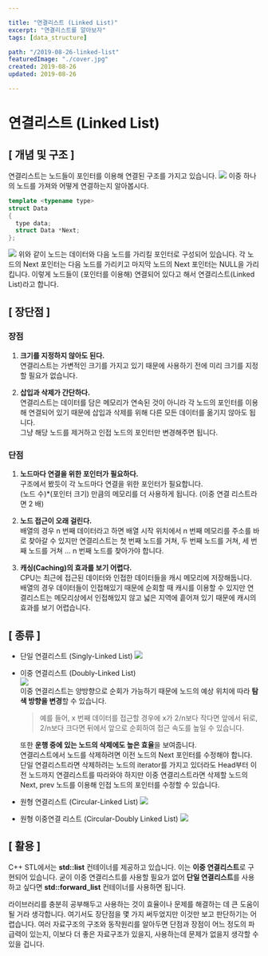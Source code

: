 ```yaml
---

title: "연결리스트 (Linked List)"
excerpt: "연결리스트를 알아보자"
tags: [data_structure]

path: "/2019-08-26-linked-list"
featuredImage: "./cover.jpg"
created: 2019-08-26
updated: 2019-08-26

---
```



# 연결리스트 (Linked List)  

## \[ 개념 및 구조 \]  
  연결리스트는 노드들이 포인터를 이용해 연결된 구조를 가지고 있습니다.
  ![]({{site.page_url}}/assets/img/sigle_linked_list.png)
  이중 하나의 노드를 가져와 어떻게 연결하는지 알아봅시다.
  ```cpp
  template <typename type>
  struct Data
  {
    type data;
    struct Data *Next;
  };
  ```
  ![]({{site.page_url}}/assets/img/single_linked_list_node.png)
  위와 같이 노드는 데이터와 다음 노드를 가리킬 포인터로 구성되어 있습니다.
  각 노드의 Next 포인터는 다음 노드를 가리키고 마지막 노드의 Next 포인터는 NULL을 가리킵니다.
  이렇게 노드들이 (포인터를 이용해) 연결되어 있다고 해서 연결리스트(Linked List)라고 합니다.
  
## \[ 장단점 \]  
### 장점  
1. **크기를 지정하지 않아도 된다.**  
  연결리스트는 가변적인 크기를 가지고 있기 때문에 사용하기 전에 미리 크기를 지정할 필요가 없습니다.
    
2. **삽입과 삭제가 간단하다.**  
  연결리스트는 데이터를 담은 메모리가 연속된 것이 아니라 각 노드의 포인터를 이용해 연결되어 있기 때문에 삽입과 삭제를 위해 다른 모든 데이터를 옮기지 않아도 됩니다.  
  그냥 해당 노드를 제거하고 인접 노드의 포인터만 변경해주면 됩니다.
    
### 단점  
1. **노드마다 연결을 위한 포인터가 필요하다.**  
  구조에서 봤듯이 각 노드마다 연결을 위한 포인터가 필요합니다.  
  (노드 수)*(포인터 크기) 만큼의 메모리를 더 사용하게 됩니다. (이중 연결 리스트라면 2 배)
    
2. **노드 접근이 오래 걸린다.**  
  배열의 경우 n 번째 데이터라고 하면 배열 시작 위치에서 n 번째 메모리를 주소를 바로 찾아갈 수 있지만 연결리스트는 첫 번째 노드를 거쳐, 두 번째 노드를 거쳐, 세 번째 노드를 거쳐 ... n 번째 노드를 찾아가야 합니다.

3. **캐싱(Caching)의 효과를 보기 어렵다.**  
  CPU는 최근에 접근된 데이터와 인접한 데이터들을 캐시 메모리에 저장해둡니다.  
  배열의 경우 데이터들이 인접해있기 때문에 순회할 때 캐시를 이용할 수 있지만 연결리스트는 메모리상에서 인접해있지 않고 넓은 지역에 흩어져 있기 때문에 캐시의 효과를 보기 어렵습니다.
  
  
## \[ 종류 \]  
* 단일 연결리스트 (Singly-Linked List)
  ![]({{site.page_url}}/assets/img/sigle_linked_list.png)
* 이중 연결리스트 (Doubly-Linked List)  
  ![]({{site.page_url}}/assets/img/doubly_linked_list.png)  
  이중 연결리스트는 양방향으로 순회가 가능하기 때문에 노드의 예상 위치에 따라 **탐색 방향을 변경**할 수 있습니다.  
  >예를 들어, x 번째 데이터를 접근할 경우에 x가 2/n보다 작다면 앞에서 뒤로, 2/n보다 크다면 뒤에서 앞으로 순회하여 접근 속도를 높일 수 있습니다.

  또한 **운행 중에 있는 노드의 삭제에도 높은 효율**을 보여줍니다.  
  연결리스트에서 노드를 삭제하려면 이전 노드의 Next 포인터를 수정해야 합니다. 단일 연결리스트라면 삭제하려는 노드의 iterator를 가지고 있더라도 Head부터 이전 노드까지 연결리스트를 따라와야 하지만 이중 연결리스트라면 삭제할 노드의 Next, prev 노드를 이용해 인접 노드의 포인터를 수정할 수 있습니다.  
    
* 원형 연결리스트 (Circular-Linked List)
  ![]({{site.page_url}}/assets/img/circular_linked_list.png)
* 원형 이중연결 리스트 (Circular-Doubly Linked List)
  ![]({{site.page_url}}/assets/img/doubly_circular_linked_list.png)

## \[ 활용 \]  
  C++ STL에서는 **std::list** 컨테이너를 제공하고 있습니다. 이는 **이중 연결리스트**로 구현되어 있습니다.
  굳이 이중 연결리스트를 사용할 필요가 없어 **단일 연결리스트**를 사용하고 싶다면 **std::forward_list** 컨테이너를 사용하면 됩니다.
  
  라이브러리를 충분히 공부해두고 사용하는 것이 효율이나 문제를 해결하는 데 큰 도움이 될 거라 생각합니다.
  여기서도 장단점을 몇 가지 써두었지만 이것만 보고 판단하기는 어렵습니다.
  여러 자료구조의 구조와 동작원리를 알아두면 단점과 장점이 어느 정도의 파급력이 있는지, 이보다 더 좋은 자료구조가 있을지, 사용하는데 문제가 없을지 생각할 수 있을 겁니다.
